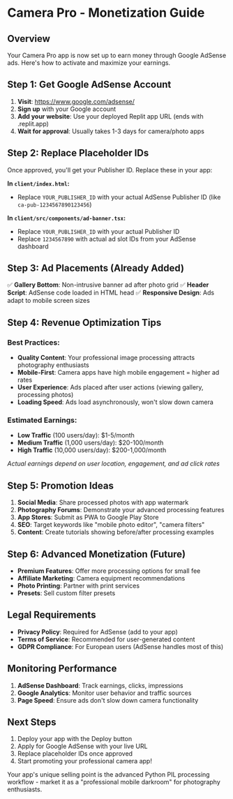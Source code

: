 # Camera Pro - Monetization Guide

## Overview
Your Camera Pro app is now set up to earn money through Google AdSense ads. Here's how to activate and maximize your earnings.

## Step 1: Get Google AdSense Account

1. **Visit**: https://www.google.com/adsense/
2. **Sign up** with your Google account
3. **Add your website**: Use your deployed Replit app URL (ends with .replit.app)
4. **Wait for approval**: Usually takes 1-3 days for camera/photo apps

## Step 2: Replace Placeholder IDs

Once approved, you'll get your Publisher ID. Replace these in your app:

**In `client/index.html`:**
- Replace `YOUR_PUBLISHER_ID` with your actual AdSense Publisher ID (like `ca-pub-1234567890123456`)

**In `client/src/components/ad-banner.tsx`:**
- Replace `YOUR_PUBLISHER_ID` with your actual Publisher ID
- Replace `1234567890` with actual ad slot IDs from your AdSense dashboard

## Step 3: Ad Placements (Already Added)

✅ **Gallery Bottom**: Non-intrusive banner ad after photo grid
✅ **Header Script**: AdSense code loaded in HTML head
✅ **Responsive Design**: Ads adapt to mobile screen sizes

## Step 4: Revenue Optimization Tips

### Best Practices:
- **Quality Content**: Your professional image processing attracts photography enthusiasts
- **Mobile-First**: Camera apps have high mobile engagement = higher ad rates
- **User Experience**: Ads placed after user actions (viewing gallery, processing photos)
- **Loading Speed**: Ads load asynchronously, won't slow down camera

### Estimated Earnings:
- **Low Traffic** (100 users/day): $1-5/month
- **Medium Traffic** (1,000 users/day): $20-100/month  
- **High Traffic** (10,000 users/day): $200-1,000/month

*Actual earnings depend on user location, engagement, and ad click rates*

## Step 5: Promotion Ideas

1. **Social Media**: Share processed photos with app watermark
2. **Photography Forums**: Demonstrate your advanced processing features
3. **App Stores**: Submit as PWA to Google Play Store
4. **SEO**: Target keywords like "mobile photo editor", "camera filters"
5. **Content**: Create tutorials showing before/after processing examples

## Step 6: Advanced Monetization (Future)

- **Premium Features**: Offer more processing options for small fee
- **Affiliate Marketing**: Camera equipment recommendations
- **Photo Printing**: Partner with print services
- **Presets**: Sell custom filter presets

## Legal Requirements

- **Privacy Policy**: Required for AdSense (add to your app)
- **Terms of Service**: Recommended for user-generated content
- **GDPR Compliance**: For European users (AdSense handles most of this)

## Monitoring Performance

1. **AdSense Dashboard**: Track earnings, clicks, impressions
2. **Google Analytics**: Monitor user behavior and traffic sources
3. **Page Speed**: Ensure ads don't slow down camera functionality

## Next Steps

1. Deploy your app with the Deploy button
2. Apply for Google AdSense with your live URL
3. Replace placeholder IDs once approved
4. Start promoting your professional camera app!

Your app's unique selling point is the advanced Python PIL processing workflow - market it as a "professional mobile darkroom" for photography enthusiasts.